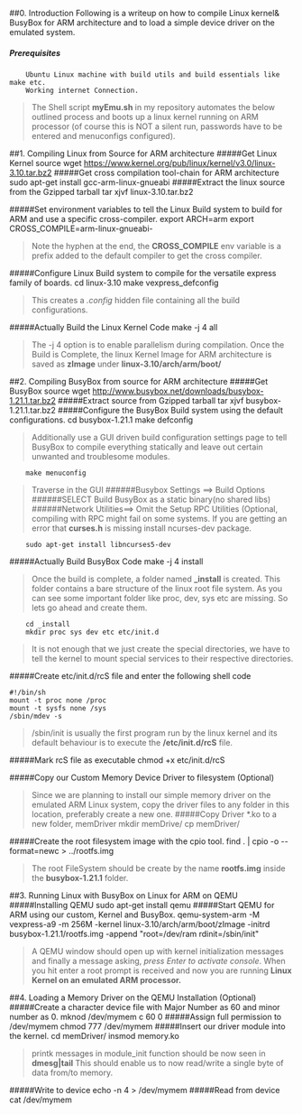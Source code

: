 
##0. Introduction
  Following is a writeup on how to compile Linux kernel& 
  BusyBox for ARM architecture and to load a simple device driver on the emulated system.
##### Prerequisites
        Ubuntu Linux machine with build utils and build essentials like make etc.
        Working internet Connection.
        
  >The Shell script **myEmu.sh** in my repository automates the below outlined process 
  >and boots up a linux kernel running on ARM processor (of course this 
  >is NOT a silent run, passwords have to be entered and menuconfigs configured).
        
##1. Compiling Linux from Source for ARM architecture
#####Get Linux Kernel source
        wget https://www.kernel.org/pub/linux/kernel/v3.0/linux-3.10.tar.bz2
#####Get cross compilation tool-chain for ARM architecture
        sudo apt-get install gcc-arm-linux-gnueabi
#####Extract the linux source from the Gzipped tarball
        tar xjvf linux-3.10.tar.bz2

#####Set environment variables to tell the Linux Build system to build for ARM and use a specific cross-compiler.
        export ARCH=arm
        export CROSS_COMPILE=arm-linux-gnueabi-
  >Note the hyphen at the end, the **CROSS_COMPILE** env 
  >variable is a prefix added to the default compiler to get the cross compiler.
    
#####Configure Linux Build system to compile for the versatile express family of boards.
        cd linux-3.10
        make vexpress_defconfig
  >This creates a _.config_ hidden file containing all the build configurations.

#####Actually Build the Linux Kernel Code
        make -j 4 all
  >The -j 4 option is to enable parallelism during compilation.
  >Once the Build is Complete, the linux Kernel Image for ARM architecture 
  >is saved as **zImage** under **linux-3.10/arch/arm/boot/**


##2. Compiling BusyBox from source for ARM architecture
#####Get BusyBox source
        wget http://www.busybox.net/downloads/busybox-1.21.1.tar.bz2
#####Extract source from Gzipped tarball
        tar xjvf busybox-1.21.1.tar.bz2
#####Configure the BusyBox Build system using the default configurations.
        cd busybox-1.21.1
        make defconfig
  >Additionally use a GUI driven build configuration settings page
  >to tell BusyBox to compile everything statically and leave out 
  >certain unwanted and troublesome modules.

        make menuconfig
  >Traverse in the GUI
######Busybox Settings ==> Build Options 
######SELECT Build BusyBox as a static binary(no shared libs)
######Network Utilities==> Omit the Setup RPC Utilities (Optional, compiling with RPC might fail on some systems.
  >If you are getting an error that __curses.h__ is missing 
  >install ncurses-dev package.

        sudo apt-get install libncurses5-dev
        
#####Actually Build BusyBox Code
        make -j 4 install
  >Once the build is complete, a folder named **_install** is created. 
  >This folder contains a bare structure of the linux root file system. 
  >As you can see some important folder like proc, dev, sys etc are missing. 
  >So lets go ahead and create them.
        
        cd _install
        mkdir proc sys dev etc etc/init.d
  >It is not enough that we just create the special directories, we have 
  >to tell the kernel to mount special services to their respective directories.
  
#####Create etc/init.d/rcS file and enter the following shell code
```shell
#!/bin/sh
mount -t proc none /proc
mount -t sysfs none /sys
/sbin/mdev -s
```
  >/sbin/init is usually the first program run by the linux kernel and 
  >its default behaviour is to execute the **/etc/init.d/rcS** file.

#####Mark rcS file as executable
        chmod +x etc/init.d/rcS  

#####Copy our Custom Memory Device Driver to filesystem (Optional)
  >Since we are planning to install our simple memory driver on the emulated ARM Linux system, 
  >copy the driver files to any folder in this location, preferably create a new one.
#####Copy Driver *.ko to a new folder, memDriver
        mkdir memDrive/
        cp <path to driver files> memDriver/

#####Create the root filesystem image with the cpio tool.
        find . | cpio -o --format=newc > ../rootfs.img
  >The root FileSystem should be create by the name **rootfs.img** 
  >inside the **busybox-1.21.1** folder.


##3. Running Linux with BusyBox on Linux for ARM on QEMU
#####Installing QEMU
        sudo apt-get install qemu
#####Start QEMU for ARM using our custom, Kernel and BusyBox.
        qemu-system-arm -M vexpress-a9 -m 256M -kernel linux-3.10/arch/arm/boot/zImage -initrd busybox-1.21.1/rootfs.img -append "root=/dev/ram rdinit=/sbin/init"
  >A QEMU window should open up with kernel initialization messages 
  >and finally a message asking, *press Enter to activate console*. 
  >When you hit enter a root prompt is received and now you are running 
  >**Linux Kernel on an emulated ARM processor.**


##4. Loading a Memory Driver on the QEMU Installation (Optional)
#####Create a character device file with Major Number as 60 and minor number as 0.
        mknod /dev/mymem c 60 0
#####Assign full permission to /dev/mymem
        chmod 777 /dev/mymem
#####Insert our driver module into the kernel.
        cd memDriver/
        insmod memory.ko
  >printk messages in module_init function should be now seen in **dmesg|tail**
  >This should enable us to now read/write a single byte of data from/to memory.
        
#####Write to device
    echo -n 4 > /dev/mymem
#####Read from device
    cat /dev/mymem
